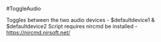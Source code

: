 #ToggleAudio

Toggles between the two audio devices -  $defaultdevice1 &amp; $defaultdevice2
Script requires nircmd be installed - https://nircmd.nirsoft.net/

